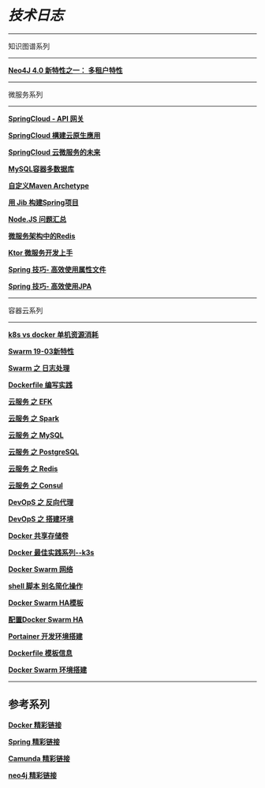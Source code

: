 # *技术日志*

-----

知识图谱系列

-----

[**Neo4J 4.0 新特性之一： 多租户特性**](#2020/2020-03-02)

-----

微服务系列

-----

[**SpringCloud - API 网关**](#2019/2019-03-10)

[**SpringCloud 構建云原生應用**](#2019/2019-03-09)

[**SpringCloud 云微服务的未来**](#2019/2019-03-25)

[**MySQL容器多数据库**](#2019/2019-03-08)

[**自定义Maven Archetype**](#2019/2019-02-26)

[**用 Jib 构建Spring项目**](#2019/2019-02-22)

[**Node.JS 问题汇总**](#2019/2019-03-07)

[**微服务架构中的Redis**](#2019/2019-03-13)

[**Ktor 微服务开发上手**](#2019/2019-09-16)

[**Spring 技巧- 高效使用属性文件**](#2020-03-27)

[**Spring 技巧- 高效使用JPA**](#2020/2020-06-16)

-----

容器云系列

-----

[**k8s vs docker 单机资源消耗**](#2022/2022-08-24)


[**Swarm 19-03新特性**](#2019/2019-07-25)

[**Swarm 之 日志处理**](#2019/2019-03-24)

[**Dockerfile 编写实践**](#2019/2019-03-23)

[**云服务 之 EFK**](#2019/2019-03-22)

[**云服务 之 Spark**](#2019/2019-03-21)

[**云服务 之 MySQL**](#2019/2019-03-20)

[**云服务 之 PostgreSQL**](#2019/2019-03-19)

[**云服务 之 Redis**](#2019/2019-03-18)

[**云服务 之  Consul**](#2019/2019-03-17)

[**DevOpS 之 反向代理**](#2019/2019-03-14)

[**DevOpS 之 搭建环境**](#2019/2019-03-15)

[**Docker 共享存储卷**](#2019/2019-03-16)

[**Docker 最佳实践系列--k3s**](#2019/2019-03-11)

[**Docker Swarm 网络**](#2019/2019-03-06)

[**shell 脚本 别名简化操作**](#2019/2019-03-05)

[**Docker Swarm HA模板**](#2019/2019-03-01)

[**配置Docker Swarm HA**](#2019/2019-02-27)

[**Portainer 开发环境搭建**](#2019/2019-02-19)

[**Dockerfile 模板信息**](#2019/2019-02-11)

[**Docker Swarm 环境搭建**](#2019/2019-02-10)

-----
参考系列
-----

[**Docker 精彩链接**](#2020/2020-01-10)

[**Spring 精彩链接**](#2020/2020-01-10)

[**Camunda 精彩链接**](#2020/2020-01-10)

[**neo4j 精彩链接**](#2020/2020-01-10)
